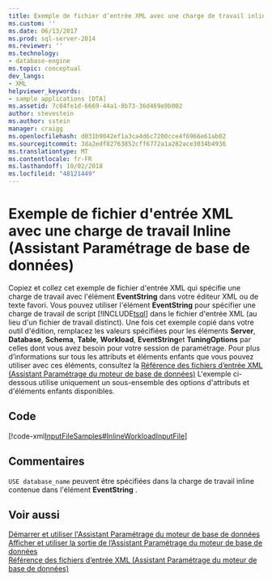 ```yaml
---
title: Exemple de fichier d’entrée XML avec une charge de travail inline (Assistant Paramétrage de base de données) | Microsoft Docs
ms.custom: ''
ms.date: 06/13/2017
ms.prod: sql-server-2014
ms.reviewer: ''
ms.technology:
- database-engine
ms.topic: conceptual
dev_langs:
- XML
helpviewer_keywords:
- sample applications [DTA]
ms.assetid: 7c04fe1d-6669-44a1-8b73-36d469e9b002
author: stevestein
ms.author: sstein
manager: craigg
ms.openlocfilehash: d031b9042ef1a3ca4d6c7200cce4f6966e61ab02
ms.sourcegitcommit: 3da2edf82763852cff6772a1a282ace3034b4936
ms.translationtype: MT
ms.contentlocale: fr-FR
ms.lasthandoff: 10/02/2018
ms.locfileid: "48121449"
---
```

# <a name="xml-input-file-sample-with-inline-workload-dta"></a>Exemple de fichier d'entrée XML avec une charge de travail Inline (Assistant Paramétrage de base de données)
  Copiez et collez cet exemple de fichier d'entrée XML qui spécifie une charge de travail avec l'élément **EventString** dans votre éditeur XML ou de texte favori. Vous pouvez utiliser l'élément **EventString** pour spécifier une charge de travail de script [!INCLUDE[tsql](../../includes/tsql-md.md)] dans le fichier d'entrée XML (au lieu d'un fichier de travail distinct). Une fois cet exemple copié dans votre outil d'édition, remplacez les valeurs spécifiées pour les éléments **Server**, **Database**, **Schema**, **Table**, **Workload**, **EventString**et **TuningOptions** par celles dont vous avez besoin pour votre session de paramétrage. Pour plus d’informations sur tous les attributs et éléments enfants que vous pouvez utiliser avec ces éléments, consultez la [Référence des fichiers d’entrée XML &#40;Assistant Paramétrage du moteur de base de données&#41;](xml-input-file-reference-database-engine-tuning-advisor.md) L'exemple ci-dessous utilise uniquement un sous-ensemble des options d'attributs et d'éléments enfants disponibles.  
  
## <a name="code"></a>Code  
 [!code-xml[InputFileSamples#InlineWorkloadInputFile](../../snippets/xml/SQL14/dta_xml/inputfilesamples/xml/dta_xml_input_file_samples.xml#inlineworkloadinputfile)]  
  
## <a name="comments"></a>Commentaires  
 `USE database_name` peuvent être spécifiées dans la charge de travail inline contenue dans l'élément **EventString** .  
  
## <a name="see-also"></a>Voir aussi  
 [Démarrer et utiliser l'Assistant Paramétrage du moteur de base de données](../../relational-databases/performance/start-and-use-the-database-engine-tuning-advisor.md)   
 [Afficher et utiliser la sortie de l’Assistant Paramétrage du moteur de base de données](../../relational-databases/performance/view-and-work-with-the-output-from-the-database-engine-tuning-advisor.md)   
 [Référence des fichiers d’entrée XML &#40;Assistant Paramétrage du moteur de base de données&#41;](xml-input-file-reference-database-engine-tuning-advisor.md)  
  
  
